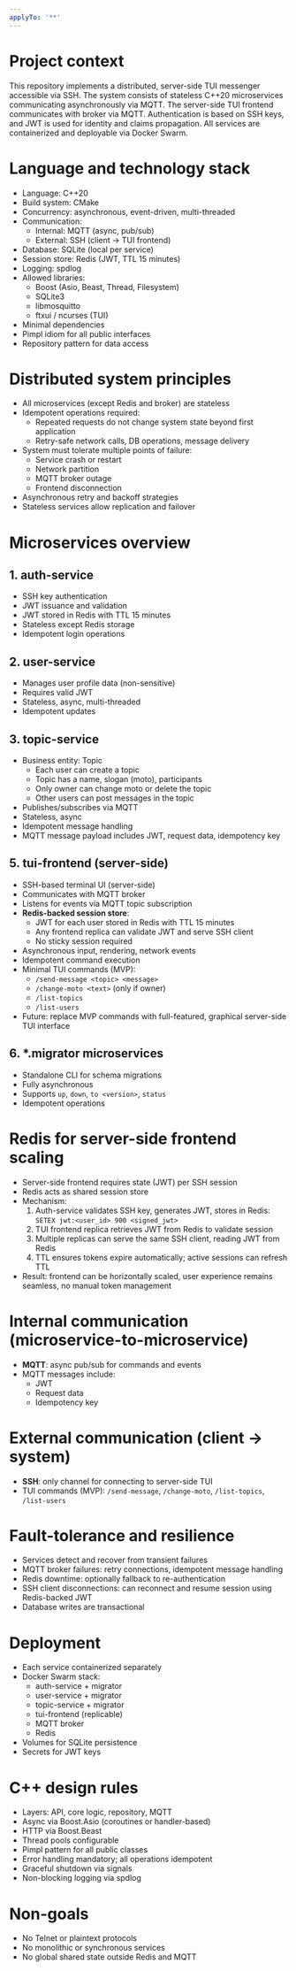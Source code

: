 ```yaml
---
applyTo: '**'
---
```

# Project context
This repository implements a distributed, server-side TUI messenger accessible via SSH.
The system consists of stateless C++20 microservices communicating asynchronously via MQTT.
The server-side TUI frontend communicates with broker via MQTT.
Authentication is based on SSH keys, and JWT is used for identity and claims propagation.
All services are containerized and deployable via Docker Swarm.

# Language and technology stack
- Language: C++20
- Build system: CMake
- Concurrency: asynchronous, event-driven, multi-threaded
- Communication:
  - Internal: MQTT (async, pub/sub)
  - External: SSH (client → TUI frontend)
- Database: SQLite (local per service)
- Session store: Redis (JWT, TTL 15 minutes)
- Logging: spdlog
- Allowed libraries:
  - Boost (Asio, Beast, Thread, Filesystem)
  - SQLite3
  - libmosquitto
  - ftxui / ncurses (TUI)
- Minimal dependencies
- Pimpl idiom for all public interfaces
- Repository pattern for data access

# Distributed system principles
- All microservices (except Redis and broker) are stateless
- Idempotent operations required:
  - Repeated requests do not change system state beyond first application
  - Retry-safe network calls, DB operations, message delivery
- System must tolerate multiple points of failure:
  - Service crash or restart
  - Network partition
  - MQTT broker outage
  - Frontend disconnection
- Asynchronous retry and backoff strategies
- Stateless services allow replication and failover

# Microservices overview

## 1. auth-service
- SSH key authentication
- JWT issuance and validation
- JWT stored in Redis with TTL 15 minutes
- Stateless except Redis storage
- Idempotent login operations

## 2. user-service
- Manages user profile data (non-sensitive)
- Requires valid JWT
- Stateless, async, multi-threaded
- Idempotent updates

## 3. topic-service
- Business entity: Topic
  - Each user can create a topic
  - Topic has a name, slogan (moto), participants
  - Only owner can change moto or delete the topic
  - Other users can post messages in the topic
- Publishes/subscribes via MQTT
- Stateless, async
- Idempotent message handling
- MQTT message payload includes JWT, request data, idempotency key

## 5. tui-frontend (server-side)
- SSH-based terminal UI (server-side)
- Communicates with MQTT broker
- Listens for events via MQTT topic subscription
- **Redis-backed session store**:
  - JWT for each user stored in Redis with TTL 15 minutes
  - Any frontend replica can validate JWT and serve SSH client
  - No sticky session required
- Asynchronous input, rendering, network events
- Idempotent command execution
- Minimal TUI commands (MVP):
  - `/send-message <topic> <message>`
  - `/change-moto <text>` (only if owner)
  - `/list-topics`
  - `/list-users`
- Future: replace MVP commands with full-featured, graphical server-side TUI interface

## 6. *.migrator microservices
- Standalone CLI for schema migrations
- Fully asynchronous
- Supports `up`, `down`, `to <version>`, `status`
- Idempotent operations

# Redis for server-side frontend scaling
- Server-side frontend requires state (JWT) per SSH session
- Redis acts as shared session store
- Mechanism:
  1. Auth-service validates SSH key, generates JWT, stores in Redis: `SETEX jwt:<user_id> 900 <signed_jwt>`
  2. TUI frontend replica retrieves JWT from Redis to validate session
  3. Multiple replicas can serve the same SSH client, reading JWT from Redis
  4. TTL ensures tokens expire automatically; active sessions can refresh TTL
- Result: frontend can be horizontally scaled, user experience remains seamless, no manual token management

# Internal communication (microservice-to-microservice)
- **MQTT**: async pub/sub for commands and events
- MQTT messages include:
  - JWT
  - Request data
  - Idempotency key

# External communication (client → system)
- **SSH**: only channel for connecting to server-side TUI
- TUI commands (MVP): `/send-message`, `/change-moto`, `/list-topics`, `/list-users`

# Fault-tolerance and resilience
- Services detect and recover from transient failures
- MQTT broker failures: retry connections, idempotent message handling
- Redis downtime: optionally fallback to re-authentication
- SSH client disconnections: can reconnect and resume session using Redis-backed JWT
- Database writes are transactional

# Deployment
- Each service containerized separately
- Docker Swarm stack:
  - auth-service + migrator
  - user-service + migrator
  - topic-service + migrator
  - tui-frontend (replicable)
  - MQTT broker
  - Redis
- Volumes for SQLite persistence
- Secrets for JWT keys

# C++ design rules
- Layers: API, core logic, repository, MQTT
- Async via Boost.Asio (coroutines or handler-based)
- HTTP via Boost.Beast
- Thread pools configurable
- Pimpl pattern for all public classes
- Error handling mandatory; all operations idempotent
- Graceful shutdown via signals
- Non-blocking logging via spdlog

# Non-goals
- No Telnet or plaintext protocols
- No monolithic or synchronous services
- No global shared state outside Redis and MQTT